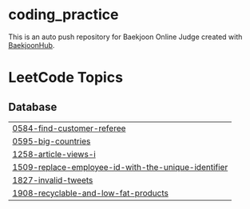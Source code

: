 # coding_practice
This is an auto push repository for Baekjoon Online Judge created with [BaekjoonHub](https://github.com/BaekjoonHub/BaekjoonHub).

<!---LeetCode Topics Start-->
# LeetCode Topics
## Database
|  |
| ------- |
| [0584-find-customer-referee](https://github.com/star-pooh/coding_practice/tree/master/0584-find-customer-referee) |
| [0595-big-countries](https://github.com/star-pooh/coding_practice/tree/master/0595-big-countries) |
| [1258-article-views-i](https://github.com/star-pooh/coding_practice/tree/master/1258-article-views-i) |
| [1509-replace-employee-id-with-the-unique-identifier](https://github.com/star-pooh/coding_practice/tree/master/1509-replace-employee-id-with-the-unique-identifier) |
| [1827-invalid-tweets](https://github.com/star-pooh/coding_practice/tree/master/1827-invalid-tweets) |
| [1908-recyclable-and-low-fat-products](https://github.com/star-pooh/coding_practice/tree/master/1908-recyclable-and-low-fat-products) |
<!---LeetCode Topics End-->